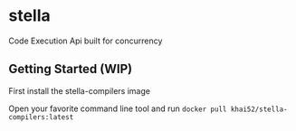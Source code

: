 # stella
Code Execution Api built for concurrency 


## Getting Started (WIP)

First install the stella-compilers image

Open your favorite command line tool and run
`docker pull khai52/stella-compilers:latest`
